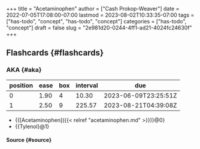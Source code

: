 +++
title = "Acetaminophen"
author = ["Cash Prokop-Weaver"]
date = 2022-07-05T17:08:00-07:00
lastmod = 2023-08-02T10:33:35-07:00
tags = ["has-todo", "concept", "has-todo", "concept"]
categories = ["has-todo", "concept"]
draft = false
slug = "2e981d20-0244-4ff1-ad21-4024fc24630f"
+++

## Flashcards {#flashcards}


### AKA {#aka}

| position | ease | box | interval | due                  |
|----------|------|-----|----------|----------------------|
| 0        | 1.90 | 4   | 10.30    | 2023-06-09T23:25:51Z |
| 1        | 2.50 | 9   | 225.57   | 2023-08-21T04:39:08Z |

-   {{[Acetaminophen]({{< relref "acetaminophen.md" >}})}@0}
-   {{Tylenol}@1}


#### Source {#source}
